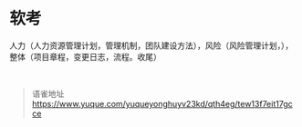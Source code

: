 # 软考
人力（人力资源管理计划，管理机制，团队建设方法），风险（风险管理计划，），整体（项目章程，变更日志，流程。收尾）

<br>
  
> 语雀地址 https://www.yuque.com/yuqueyonghuyv23kd/qth4eg/tew13f7eit17gcce